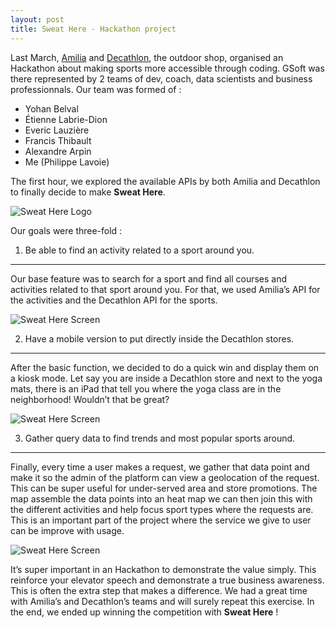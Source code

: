 ```yaml
---
layout: post
title: Sweat Here - Hackathon project
---
```


Last March, [Amilia](https://www.amilia.com/) and [Decathlon](https://www.decathlon.ca/), the outdoor shop, organised an Hackathon about making sports more accessible through coding. GSoft was there represented by 2 teams of dev, coach, data scientists and business professionnals. Our team was formed of :
- Yohan Belval
- Étienne Labrie-Dion
- Everic Lauzière
- Francis Thibault
- Alexandre Arpin
- Me (Philippe Lavoie)

The first hour, we explored the available APIs by both Amilia and Decathlon to finally decide to make **Sweat Here**.

![Sweat Here Logo](/me/assets/images/sh-logo.jpg "Sweat Here Logo")

Our goals were three-fold :

1. Be able to find an activity related to a sport around you.
------------

Our base feature was to search for a sport and find all courses and activities related to that sport around you. For that, we used Amilia’s API for the activities and the Decathlon API for the sports.

![Sweat Here Screen](/me/assets/images/sh-screen1.jpg "Sweat Here Screen")

2. Have a mobile version to put directly inside the Decathlon stores.
------------

After the basic function, we decided to do a quick win and display them on a kiosk mode. Let say you are inside a Decathlon store and next to the yoga mats, there is an iPad that tell you where the yoga class are in the neighborhood! Wouldn’t that be great?

![Sweat Here Screen](/me/assets/images/sh-screen2.jpg "Sweat Here Screen")

3. Gather query data to find trends and most popular sports around.
------------

Finally, every time a user makes a request, we gather that data point and make it so the admin of the platform can view a geolocation of the request. This can be super useful for under-served area and store promotions. The map assemble the data points into an heat map we can then join this with the different activities and help focus sport types where the requests are. This is an important part of the project where the service we give to user can be improve with usage.

![Sweat Here Screen](/me/assets/images/sh-screen3.jpg "Sweat Here Screen")

It’s super important in an Hackathon to demonstrate the value simply. This reinforce your elevator speech and demonstrate a true business awareness. This is often the extra step that makes a difference.
We had a great time with Amilia’s and Decathlon’s teams and will surely repeat this exercise. In the end, we ended up winning the competition with **Sweat Here** !
